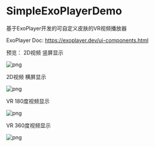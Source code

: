 # SimpleExoPlayerDemo
基于ExoPlayer开发的可自定义皮肤的VR视频播放器

ExoPlayer Doc: https://exoplayer.dev/ui-components.html


预览：
2D视频 竖屏显示

![png](https://github.com/sunzoulin/SimpleExoPlayerDemo/blob/master/pic/device-2021-07-09-103136.png)

2D视频 横屏显示

![png](https://github.com/sunzoulin/SimpleExoPlayerDemo/blob/master/pic/device-2021-07-09-145348.png)


VR 180度视频显示

![png](https://github.com/sunzoulin/SimpleExoPlayerDemo/blob/master/pic/device-2021-07-09-170051.png)

VR 360度视频显示

![png](https://github.com/sunzoulin/SimpleExoPlayerDemo/blob/master/pic/device-2021-07-09-165806.png)